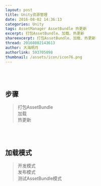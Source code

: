 ```yaml
---
layout: post
title: Unity资源管理
date: 2016-08-02 14:36:13
categories: Unity
tags: AssetManager AssetBundle 热更新
excerpt: 打包AssetBundle、加载、热更新
shareexcerpt: 打包AssetBundle、加载、热更新
thread: 20160802143613
author: 大海明月
authorlink: 593705098
thumbnail: /assets/icon/icon76.png
---
```


<br><br>

## 步骤

> 打包AssetBundle <br>
> 加载 <br>
> 热更新 <br>


<br><br> 


## 加载模式
> 开发模式 <br>
> 发布模式 <br>
> 测试AssetBundle模式 <br>

